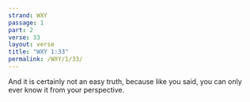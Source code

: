 ```yaml
---
strand: WXY
passage: 1
part: 2
verse: 33
layout: verse
title: "WXY 1:33"
permalink: /WXY/1/33/
---
```

And it is certainly not an easy truth, because like you said, you can only ever know it from your perspective.

